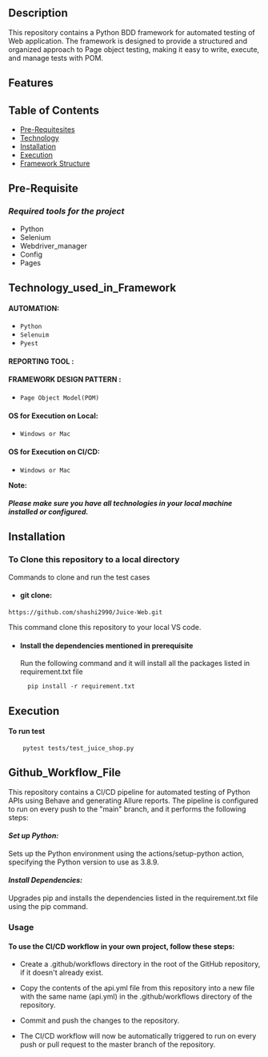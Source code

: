 ## **Description**

This repository contains a Python BDD framework for automated testing of Web application. The framework is designed to provide a structured and organized approach to Page object testing, making it easy to write, execute, and manage tests with POM.

## **Features**

## **Table of Contents**
- [Pre-Requitesites](#Pre-Requitesites)
- [Technology](#Technology_used_in_Framework)
- [Installation](#Installation)
- [Execution](#Execution)
- [Framework Structure](#Fmework_Structure)

## Pre-Requisite
### *Required tools for the project*

- Python
- Selenium
- Webdriver_manager
- Config
- Pages


## Technology_used_in_Framework
#### AUTOMATION:
- `Python`
- `Selenuim`
- `Pyest`

#### REPORTING TOOL :


#### FRAMEWORK DESIGN PATTERN :
- `Page Object Model(POM)`

#### OS for Execution on Local:
- `Windows or Mac`

#### OS for Execution on CI/CD:
- `Windows or Mac`

**Note:** 
##### Please make sure you have all technologies in your local machine installed or configured.

## Installation
### To Clone this repository to a local directory
Commands to clone and run the test cases<br />
- #### git clone: 
`https://github.com/shashi2990/Juice-Web.git`

This command clone this repository to your local VS code.
- #### Install the dependencies mentioned in prerequisite
    
    Run the following command and it will install all the packages listed in requirement.txt file
      
        pip install -r requirement.txt

## Execution

#### To run test 
        pytest tests/test_juice_shop.py
        


## Github_Workflow_File 
This repository contains a CI/CD pipeline for automated testing of Python APIs using Behave and generating Allure reports. The pipeline is configured to run on every push to the "main" branch, and it performs the following steps:

#### *Set up Python:*
Sets up the Python environment using the actions/setup-python action, specifying the Python version to use as 3.8.9.

#### *Install Dependencies:* 
Upgrades pip and installs the dependencies listed in the requirement.txt file using the pip command.

### **Usage**
#### To use the CI/CD workflow in your own project, follow these steps:

- Create a .github/workflows directory in the root of the GitHub repository, if it doesn't already exist.

- Copy the contents of the api.yml file from this repository into a new file with the same name (api.yml) in the .github/workflows directory of the repository.

- Commit and push the changes to the repository.

- The CI/CD workflow will now be automatically triggered to run on every push or pull request to the master branch of the repository.

